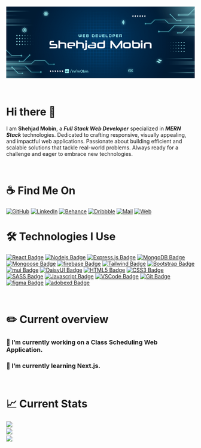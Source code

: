![Github Banner](assets/github-banner.png)

<br/>

# **Hi there 👋**

I am **Shehjad Mobin**, a **_Full Stack Web Developer_** specialized in **_MERN Stack_** technologies. Dedicated to crafting responsive, visually appealing, and impactful web applications. Passionate about building efficient and scalable solutions that tackle real-world problems. Always ready for a challenge and eager to embrace new technologies.

<br/>

# ☕ Find Me On

<!-- [![Linkedin Badge](https://img.shields.io/badge/LinkedIn-0077B5?style=for-the-badge&logo=linkedin&logoColor=white)](https://www.linkedin.com/in/m0bin/)
[![Mail Badge](https://img.shields.io/badge/Gmail-D14836?style=for-the-badge&logo=gmail&logoColor=white)](mailto:shehjad0mobin@gmail.com)
[![googlechrome Badge](https://img.shields.io/badge/www.smobin.com-4BB749?style=for-the-badge&logo=googlechrome&logoColor=white&labelColor=FEC111)](https://www.smobin.com) -->

[![GitHub](https://img.shields.io/badge/GitHub-FFF?logo=GitHub&logoColor=171515)](https://GitHub.net/smobin)
[![LinkedIn](https://img.shields.io/badge/LinkedIn-%230077B5.svg?logo=linkedin&logoColor=white)](https://linkedin.com/in/m0bin)
[![Behance](https://img.shields.io/badge/Behance-1769ff?logo=behance&logoColor=white)](https://behance.net/smobin)
[![Dribbble](https://img.shields.io/badge/Dribbble-EA4C89?logo=dribbble&logoColor=white)](https://dribbble.net/smobin)
[![Mail](https://img.shields.io/badge/Gmail-D14836.svg?logo=Gmail&logoColor=white)](mailto:shehjad0mobin@gmail.com)
[![Web](https://img.shields.io/badge/smobin.com-%FEC111.svg?logo=googlechrome&logoColor=white)](https://www.smobin.com)
<br/>

# 🛠️ Technologies I Use

[![React Badge](https://img.shields.io/badge/-React-61DBFB?style=for-the-badge&labelColor=black&logo=react&logoColor=61DBFB)](#)
[![Nodejs Badge](https://img.shields.io/badge/-Nodejs-3C873A?style=for-the-badge&labelColor=black&logo=node.js&logoColor=3C873A)](#)
[![Express.js Badge](https://img.shields.io/badge/Express.js-000000?style=for-the-badge&logo=express&logoColor=white)](#)
[![MongoDB Badge](https://img.shields.io/badge/MongoDB-47A248?style=for-the-badge&logo=mongodb&labelColor=black&logoColor=47A248)](#)
[![Mongoose Badge](https://img.shields.io/badge/mongoose-880000?style=for-the-badge&labelColor=black&logo=mongoose&logoColor=880000)](#)
[![firebase Badge](https://img.shields.io/badge/firebase-FFCA28?style=for-the-badge&labelColor=black&logo=firebase&logoColor=FFCA28)](#)
[![Tailwind Badge](https://img.shields.io/badge/Tailwind%20CSS-092749?style=for-the-badge&logo=tailwindcss&logoColor=06B6D4&labelColor=000000)](#)
[![Bootstrap Badge](https://img.shields.io/badge/bootstrap-7952B3?style=for-the-badge&logo=bootstrap&logoColor=white)](#)
[![mui Badge](https://img.shields.io/badge/mui-007FFF?style=for-the-badge&logo=mui&logoColor=06B6D4&labelColor=000000)](#)
[![DaisyUI Badge](https://img.shields.io/badge/Daisy%20UI-5A0EF8?style=for-the-badge&logo=daisyui&logoColor=white)](#)
[![HTML5 Badge](https://img.shields.io/badge/html5-E34F26?style=for-the-badge&labelColor=black&logo=html5&logoColor=E34F26)](#)
[![CSS3 Badge](https://img.shields.io/badge/-css3-1572B6?style=for-the-badge&labelColor=black&logo=css3&logoColor=1572B6)](#)
[![SASS Badge](https://img.shields.io/badge/Sass-CC6699?style=for-the-badge&logo=sass&logoColor=white)](#)
[![Javascript Badge](https://img.shields.io/badge/-Javascript-F0DB4F?style=for-the-badge&labelColor=black&logo=javascript&logoColor=F0DB4F)](#)
[![VSCode Badge](https://img.shields.io/badge/Visual_Studio-5C2D91?style=for-the-badge&logo=visual%20studio&logoColor=white)](#)
[![Git Badge](https://img.shields.io/badge/Git-F05032?style=for-the-badge&logo=git&logoColor=white)](#)
[![figma Badge](https://img.shields.io/badge/figma-black?style=for-the-badge&logo=figma&logoColor=F24E1E)](#)
[![adobexd Badge](https://img.shields.io/badge/adobe%20xd-black?style=for-the-badge&logo=adobexd&logoColor=FF61F6&labelColor=black)](#)

<!-- [![Next.js Badge](https://img.shields.io/badge/next.js-000000?style=for-the-badge&logo=nextdotjs&logoColor=white)](#) -->

<br/>

# ✏️ Current overview

### 🔭 I’m currently working on a Class Scheduling Web Application.

### 🌱 I’m currently learning Next.js.

<br/>

# 📈 Current Stats

<!--
[![GitHub Streak](https://github-readme-streak-stats.herokuapp.com?user=sm0bin&theme=dark&hide_border=true&border_radius=0&card_width=1280&ring=A6FFFF&border=73ADDF&background=001A33&currStreakNum=A6FFFF&sideLabels=A6FFFF&dates=73ADDF&excludeDaysLabel=EB5454&sideNums=A6FFFF&fire=A6FFFF&currStreakLabel=73ADDF)](https://git.io/streak-stats)

[![](https://raw.githubusercontent.com/vn7n24fzkq/github-profile-summary-cards-example/master/profile-summary-card-output/discord_old_blurple/0-profile-details.svg)](https://github.com/vn7n24fzkq/github-profile-summary-cards)

[![](https://raw.githubusercontent.com/vn7n24fzkq/github-profile-summary-cards-example/master/profile-summary-card-output/discord_old_blurple/3-stats.svg)](https://github.com/vn7n24fzkq/github-profile-summary-cards) [![](https://raw.githubusercontent.com/vn7n24fzkq/github-profile-summary-cards-example/master/profile-summary-card-output/discord_old_blurple/4-productive-time.svg)](https://github.com/vn7n24fzkq/github-profile-summary-cards) -->

![](https://github-readme-streak-stats.herokuapp.com/?user=sm0bin&theme=dark&hide_border=false)<br/>
![](https://github-readme-stats.vercel.app/api?username=sm0bin&theme=dark&hide_border=false&include_all_commits=true&count_private=true)<br/>
![](https://github-readme-stats.vercel.app/api/top-langs/?username=sm0bin&theme=dark&hide_border=false&include_all_commits=true&count_private=true&layout=compact)
